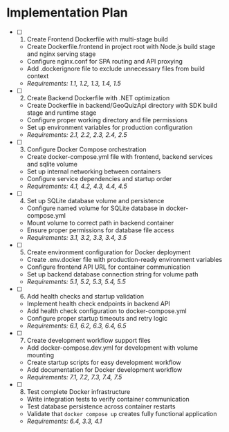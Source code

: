 # Implementation Plan

- [ ] 1. Create Frontend Dockerfile with multi-stage build
  - Create Dockerfile.frontend in project root with Node.js build stage and nginx serving stage
  - Configure nginx.conf for SPA routing and API proxying
  - Add .dockerignore file to exclude unnecessary files from build context
  - _Requirements: 1.1, 1.2, 1.3, 1.4, 1.5_

- [ ] 2. Create Backend Dockerfile with .NET optimization
  - Create Dockerfile in backend/GeoQuizApi directory with SDK build stage and runtime stage
  - Configure proper working directory and file permissions
  - Set up environment variables for production configuration
  - _Requirements: 2.1, 2.2, 2.3, 2.4, 2.5_

- [ ] 3. Configure Docker Compose orchestration
  - Create docker-compose.yml file with frontend, backend services and sqlite volume
  - Set up internal networking between containers
  - Configure service dependencies and startup order
  - _Requirements: 4.1, 4.2, 4.3, 4.4, 4.5_

- [ ] 4. Set up SQLite database volume and persistence
  - Configure named volume for SQLite database in docker-compose.yml
  - Mount volume to correct path in backend container
  - Ensure proper permissions for database file access
  - _Requirements: 3.1, 3.2, 3.3, 3.4, 3.5_

- [ ] 5. Create environment configuration for Docker deployment
  - Create .env.docker file with production-ready environment variables
  - Configure frontend API URL for container communication
  - Set up backend database connection string for volume path
  - _Requirements: 5.1, 5.2, 5.3, 5.4, 5.5_

- [ ] 6. Add health checks and startup validation
  - Implement health check endpoints in backend API
  - Add health check configuration to docker-compose.yml
  - Configure proper startup timeouts and retry logic
  - _Requirements: 6.1, 6.2, 6.3, 6.4, 6.5_

- [ ] 7. Create development workflow support files
  - Add docker-compose.dev.yml for development with volume mounting
  - Create startup scripts for easy development workflow
  - Add documentation for Docker development workflow
  - _Requirements: 7.1, 7.2, 7.3, 7.4, 7.5_

- [ ] 8. Test complete Docker infrastructure
  - Write integration tests to verify container communication
  - Test database persistence across container restarts
  - Validate that `docker compose up` creates fully functional application
  - _Requirements: 6.4, 3.3, 4.1_